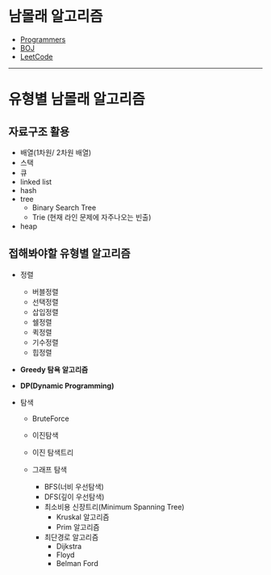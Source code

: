 # 남몰래 알고리즘 

- [Programmers](./프로그래머스)
- [BOJ](./백준)
- [LeetCode](./리트코드)

<hr>

# 유형별 남몰래 알고리즘

## 자료구조 활용

- 배열(1차원/ 2차원 배열)
- 스택
- 큐
- linked list
- hash
- tree
  - Binary Search Tree
  - Trie (현재 라인 문제에 자주나오는 빈출)
- heap

## 접해봐야할 유형별 알고리즘

- 정렬
  - 버블정렬
  - 선택정렬
  - 삽입정렬
  - 쉘정렬
  - 퀵정렬
  - 기수정렬
  - 힙정렬

- **Greedy 탐욕 알고리즘**
- **DP(Dynamic Programming)**

- 탐색 
  - BruteForce
  - 이진탐색
  - 이진 탐색트리
  
  - 그래프 탐색
    - BFS(너비 우선탐색)
    - DFS(깊이 우선탐색)
    - 최소비용 신장트리(Minimum Spanning Tree)
      - Kruskal 알고리즘
      - Prim 알고리즘
    - 최단경로 알고리즘
      - Dijkstra 
      - Floyd
      - Belman Ford
